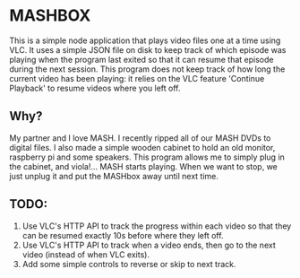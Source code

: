MASHBOX
=====

This is a simple node application that plays video files one at a time using VLC.
It uses a simple JSON file on disk to keep track of which episode was playing when the program last exited so that it can resume that episode during the next session.
This program does not keep track of how long the current video has been playing: it relies on the VLC feature 'Continue Playback' to resume videos where you left off.


## Why?
My partner and I love MASH. I recently ripped all of our MASH DVDs to digital files. I also made a simple wooden cabinet to hold an old monitor, raspberry pi and some speakers. This program allows me to simply plug in the cabinet, and viola!... MASH starts playing. When we want to stop, we just unplug it and put the MASHbox away until next time. 

## TODO:
1. Use VLC's HTTP API to track the progress within each video so that they can be resumed exactly 10s before where they left off.
2. Use VLC's HTTP API to track when a video ends, then go to the next video (instead of when VLC exits). 
3. Add some simple controls to reverse or skip to next track.


